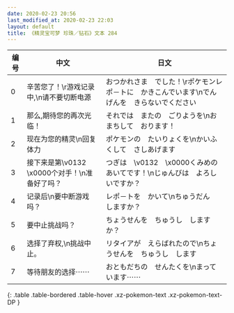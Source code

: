 ```yaml
---
date: 2020-02-23 20:56
last_modified_at: 2020-02-23 22:03
layout: default
title: 《精灵宝可梦 珍珠／钻石》文本 284
---
```

| 编号 | 中文 | 日文 |
| ---- | ---- | ---- |
| 0 | 辛苦您了！\r游戏记录中,\n请不要切断电源 | おつかれさま　でした！\rポケモンレポ－トに　かきこんでいます\nでんげんを　きらないでください |
| 1 | 那么,期待您的再次光临！ | それでは　またの　ごりようを\nおまちして　おります！ |
| 2 | 现在为您的精灵\n回复体力 | ポケモンの　たいりょくを\nかいふくして　さしあげます |
| 3 | 接下来是第\v0132　\x0000个对手！\n准备好了吗？ | つぎは　\v0132　\x0000くみめの　あいてです！\nじゅんびは　よろしいですか？ |
| 4 | 记录后\n要中断游戏吗？ | レポ－トを　かいて\nちゅうだん　しますか？ |
| 5 | 要中止挑战吗？ | ちょうせんを　ちゅうし　しますか？ |
| 6 | 选择了弃权,\n挑战中止。 | リタイアが　えらばれたので\nちょうせんを　ちゅうし　します |
| 7 | 等待朋友的选择⋯⋯ | おともだちの　せんたくを\nまっています⋯⋯ |
{: .table .table-bordered .table-hover .xz-pokemon-text .xz-pokemon-text-DP }